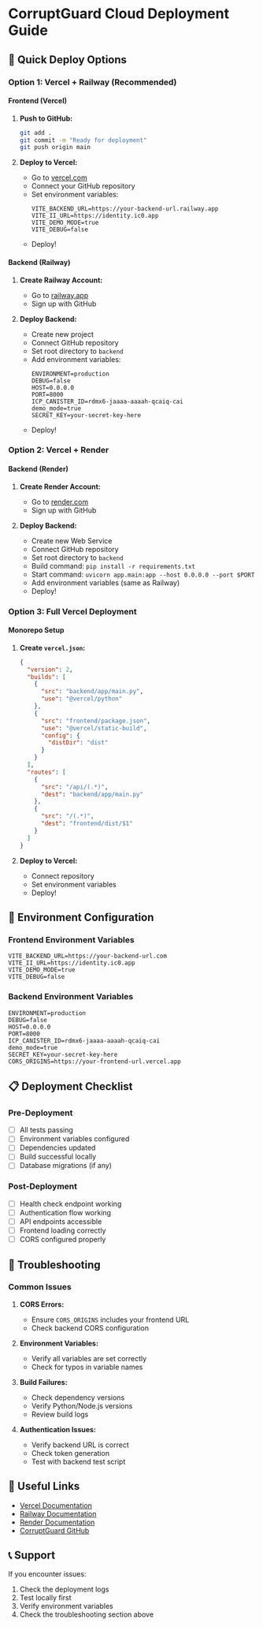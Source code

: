 # CorruptGuard Cloud Deployment Guide

## 🚀 Quick Deploy Options

### **Option 1: Vercel + Railway (Recommended)**

#### **Frontend (Vercel)**
1. **Push to GitHub:**
   ```bash
   git add .
   git commit -m "Ready for deployment"
   git push origin main
   ```

2. **Deploy to Vercel:**
   - Go to [vercel.com](https://vercel.com)
   - Connect your GitHub repository
   - Set environment variables:
     ```
     VITE_BACKEND_URL=https://your-backend-url.railway.app
     VITE_II_URL=https://identity.ic0.app
     VITE_DEMO_MODE=true
     VITE_DEBUG=false
     ```
   - Deploy!

#### **Backend (Railway)**
1. **Create Railway Account:**
   - Go to [railway.app](https://railway.app)
   - Sign up with GitHub

2. **Deploy Backend:**
   - Create new project
   - Connect GitHub repository
   - Set root directory to `backend`
   - Add environment variables:
     ```
     ENVIRONMENT=production
     DEBUG=false
     HOST=0.0.0.0
     PORT=8000
     ICP_CANISTER_ID=rdmx6-jaaaa-aaaah-qcaiq-cai
     demo_mode=true
     SECRET_KEY=your-secret-key-here
     ```
   - Deploy!

### **Option 2: Vercel + Render**

#### **Backend (Render)**
1. **Create Render Account:**
   - Go to [render.com](https://render.com)
   - Sign up with GitHub

2. **Deploy Backend:**
   - Create new Web Service
   - Connect GitHub repository
   - Set root directory to `backend`
   - Build command: `pip install -r requirements.txt`
   - Start command: `uvicorn app.main:app --host 0.0.0.0 --port $PORT`
   - Add environment variables (same as Railway)
   - Deploy!

### **Option 3: Full Vercel Deployment**

#### **Monorepo Setup**
1. **Create `vercel.json`:**
   ```json
   {
     "version": 2,
     "builds": [
       {
         "src": "backend/app/main.py",
         "use": "@vercel/python"
       },
       {
         "src": "frontend/package.json",
         "use": "@vercel/static-build",
         "config": {
           "distDir": "dist"
         }
       }
     ],
     "routes": [
       {
         "src": "/api/(.*)",
         "dest": "backend/app/main.py"
       },
       {
         "src": "/(.*)",
         "dest": "frontend/dist/$1"
       }
     ]
   }
   ```

2. **Deploy to Vercel:**
   - Connect repository
   - Set environment variables
   - Deploy!

## 🔧 Environment Configuration

### **Frontend Environment Variables**
```env
VITE_BACKEND_URL=https://your-backend-url.com
VITE_II_URL=https://identity.ic0.app
VITE_DEMO_MODE=true
VITE_DEBUG=false
```

### **Backend Environment Variables**
```env
ENVIRONMENT=production
DEBUG=false
HOST=0.0.0.0
PORT=8000
ICP_CANISTER_ID=rdmx6-jaaaa-aaaah-qcaiq-cai
demo_mode=true
SECRET_KEY=your-secret-key-here
CORS_ORIGINS=https://your-frontend-url.vercel.app
```

## 📋 Deployment Checklist

### **Pre-Deployment**
- [ ] All tests passing
- [ ] Environment variables configured
- [ ] Dependencies updated
- [ ] Build successful locally
- [ ] Database migrations (if any)

### **Post-Deployment**
- [ ] Health check endpoint working
- [ ] Authentication flow working
- [ ] API endpoints accessible
- [ ] Frontend loading correctly
- [ ] CORS configured properly

## 🚨 Troubleshooting

### **Common Issues**

1. **CORS Errors:**
   - Ensure `CORS_ORIGINS` includes your frontend URL
   - Check backend CORS configuration

2. **Environment Variables:**
   - Verify all variables are set correctly
   - Check for typos in variable names

3. **Build Failures:**
   - Check dependency versions
   - Verify Python/Node.js versions
   - Review build logs

4. **Authentication Issues:**
   - Verify backend URL is correct
   - Check token generation
   - Test with backend test script

## 🔗 Useful Links

- [Vercel Documentation](https://vercel.com/docs)
- [Railway Documentation](https://docs.railway.app)
- [Render Documentation](https://render.com/docs)
- [CorruptGuard GitHub](https://github.com/nikhlu07/Corruptguard)

## 📞 Support

If you encounter issues:
1. Check the deployment logs
2. Test locally first
3. Verify environment variables
4. Check the troubleshooting section above
